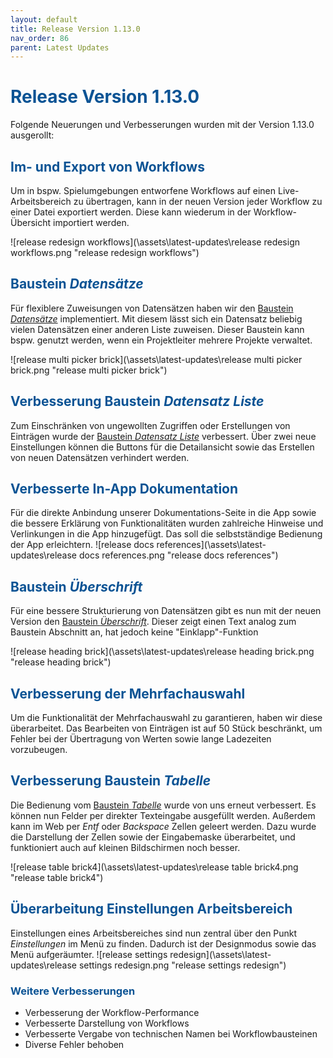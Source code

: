 ```yaml
---
layout: default
title: Release Version 1.13.0
nav_order: 86
parent: Latest Updates
---
```


# <span style="color:#0b5394">**Release Version 1.13.0**</span>

Folgende Neuerungen und Verbesserungen wurden mit der Version 1.13.0 ausgerollt:

## <span style="color:#0b5394">**Im- und Export von Workflows**</span>

Um in bspw. Spielumgebungen entworfene Workflows auf einen Live-Arbeitsbereich zu übertragen, kann in der neuen Version jeder Workflow zu einer Datei exportiert werden. Diese kann wiederum in der Workflow-Übersicht importiert werden. 

![release redesign workflows](\assets\latest-updates\release redesign workflows.png "release redesign workflows")
## <span style="color:#0b5394">**Baustein *Datensätze***</span>  

Für flexiblere Zuweisungen von Datensätzen haben wir den [Baustein *Datensätze*](/docs/record-spec-settings/grand-child-expanded/records.html) implementiert. 
Mit diesem lässt sich ein Datensatz beliebig vielen Datensätzen einer anderen Liste zuweisen. 
Dieser Baustein kann bspw. genutzt werden, wenn ein Projektleiter mehrere Projekte verwaltet.

![release multi picker brick](\assets\latest-updates\release multi picker brick.png "release multi picker brick")

## <span style="color:#0b5394">**Verbesserung Baustein *Datensatz Liste***</span>  

Zum Einschränken von ungewollten Zugriffen oder Erstellungen von Einträgen wurde der [Baustein *Datensatz Liste*](/docs/record-spec-settings/grand-child-expanded/record-list.html) verbessert. Über zwei neue Einstellungen können die Buttons für die Detailansicht sowie das Erstellen von neuen Datensätzen verhindert werden.

## <span style="color:#0b5394">**Verbesserte In-App Dokumentation**</span>  

Für die direkte Anbindung unserer Dokumentations-Seite in die App sowie die bessere Erklärung von Funktionalitäten wurden zahlreiche Hinweise und Verlinkungen in die App hinzugefügt. Das soll die selbstständige Bedienung der App erleichtern. 
![release docs references](\assets\latest-updates\release docs references.png "release docs references")

## <span style="color:#0b5394">**Baustein *Überschrift***</span>  

Für eine bessere Strukturierung von Datensätzen gibt es nun mit der neuen Version den [Baustein *Überschrift*](/docs/record-spec-settings/grand-childs-base/heading.html). Dieser zeigt einen Text analog zum Baustein Abschnitt an, hat jedoch keine "Einklapp"-Funktion

![release heading brick](\assets\latest-updates\release heading brick.png "release heading brick")

## <span style="color:#0b5394">**Verbesserung der Mehrfachauswahl**</span>  

Um die Funktionalität der Mehrfachauswahl zu garantieren, haben wir diese überarbeitet. Das Bearbeiten von Einträgen ist auf 50 Stück beschränkt, um Fehler bei der Übertragung von Werten sowie lange Ladezeiten vorzubeugen.

## <span style="color:#0b5394">**Verbesserung Baustein *Tabelle***</span>  

Die Bedienung vom [Baustein *Tabelle*](/docs/record-spec-settings/grand-child-expanded/table.html) wurde von uns erneut verbessert. Es können nun Felder per direkter Texteingabe ausgefüllt werden. Außerdem kann im Web per *Entf* oder *Backspace* Zellen geleert werden. Dazu wurde die Darstellung der Zellen sowie der Eingabemaske überarbeitet, und funktioniert auch auf kleinen Bildschirmen noch besser.

![release table brick4](\assets\latest-updates\release table brick4.png "release table brick4")

## <span style="color:#0b5394">**Überarbeitung Einstellungen Arbeitsbereich**</span>  

Einstellungen eines Arbeitsbereiches sind nun zentral über den Punkt *Einstellungen* im Menü zu finden. Dadurch ist der Designmodus sowie das Menü aufgeräumter.
![release settings redesign](\assets\latest-updates\release settings redesign.png "release settings redesign")

### <span style="color:#0b5394">**Weitere Verbesserungen**</span>

- Verbesserung der Workflow-Performance 
- Verbesserte Darstellung von Workflows
- Verbesserte Vergabe von technischen Namen bei Workflowbausteinen
- Diverse Fehler behoben
